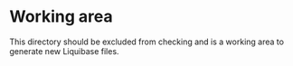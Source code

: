# Working area

This directory should be excluded from checking and is a working area to generate new Liquibase files.
